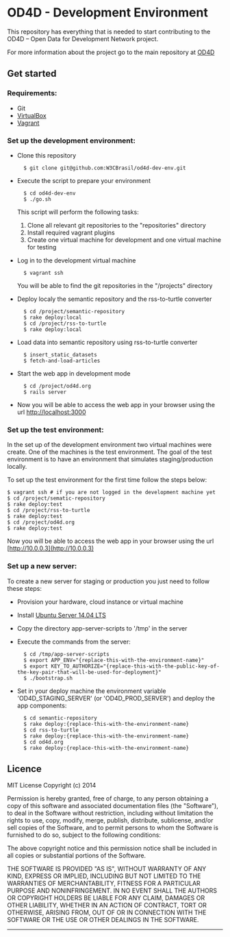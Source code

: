 # OD4D - Development Environment

This repository has everything that is needed to start contributing to the OD4D – Open Data for Development Network project.

For more information about the project go to the main repository at [OD4D](https://github.com/W3CBrasil/OD4D)

## Get started

### Requirements:

* Git
* [VirtualBox](https://www.virtualbox.org)
* [Vagrant](http://www.vagrantup.com/)

### Set up the development environment:

* Clone this repository

		$ git clone git@github.com:W3CBrasil/od4d-dev-env.git	

* Execute the script to prepare your environment

		$ cd od4d-dev-env
		$ ./go.sh
		
	This script will perform the following tasks:
	1. Clone all relevant git repositories to the "repositories" directory
	1. Install required vagrant plugins
	1. Create one virtual machine for development and one virtual machine for testing
	
* Log in to the development virtual machine

		$ vagrant ssh
	
	You will be able to find the git repositories in the "/projects" directory
	
* Deploy localy the semantic repository and the rss-to-turtle converter

		$ cd /project/semantic-repository
		$ rake deploy:local
		$ cd /project/rss-to-turtle
		$ rake deploy:local
		
* Load data into semantic repository using rss-to-turtle converter

		$ insert_static_datasets
		$ fetch-and-load-articles
		
* Start the web app in development mode

		$ cd /project/od4d.org
		$ rails server
		
* Now you will be able to access the web app in your browser using the url [http://localhost:3000](http://localhost:3000)


### Set up the test environment:

In the set up of the development environment two virtual machines were create. One of the machines is the test environment. The goal of the test environment is to have an environment that simulates staging/production locally.

To set up the test environment for the first time follow the steps below:

	$ vagrant ssh # if you are not logged in the development machine yet
	$ cd /project/sematic-repository
	$ rake deploy:test
	$ cd /project/rss-to-turtle
	$ rake deploy:test
	$ cd /project/od4d.org
	$ rake deploy:test
	
Now you will be able to access the web app in your browser using the url [http://10.0.0.3](http://10.0.0.3)

### Set up a new server:

To create a new server for staging or production you just need to follow these steps:

* Provision your hardware, cloud instance or virtual machine

* Install [Ubuntu Server 14.04 LTS](http://www.ubuntu.com/download/server)

* Copy the directory app-server-scripts to '/tmp' in the server

* Execute the commands from the server:

		$ cd /tmp/app-server-scripts
		$ export APP_ENV="{replace-this-with-the-environment-name}"
		$ export KEY_TO_AUTHORIZE="{replace-this-with-the-public-key-of-the-key-pair-that-will-be-used-for-deployment}"
		$ ./bootstrap.sh

* Set in your deploy machine the environment variable 'OD4D_STAGING_SERVER' (or 'OD4D_PROD_SERVER') and deploy the app components:

		$ cd semantic-repository
		$ rake deploy:{replace-this-with-the-environment-name}
		$ cd rss-to-turtle
		$ rake deploy:{replace-this-with-the-environment-name}
		$ cd od4d.org
		$ rake deploy:{replace-this-with-the-environment-name}


## Licence

MIT License Copyright (c) 2014  

Permission is hereby granted, free of charge, to any person obtaining a copy of this software and associated documentation files (the "Software"), to deal in the Software without restriction, including without limitation the rights to use, copy, modify, merge, publish, distribute, sublicense, and/or sell copies of the Software, and to permit persons to whom the Software is furnished to do so, subject to the following conditions:

The above copyright notice and this permission notice shall be included in all copies or substantial portions of the Software.

THE SOFTWARE IS PROVIDED "AS IS", WITHOUT WARRANTY OF ANY KIND, EXPRESS OR IMPLIED, INCLUDING BUT NOT LIMITED TO THE WARRANTIES OF MERCHANTABILITY, FITNESS FOR A PARTICULAR PURPOSE AND NONINFRINGEMENT. IN NO EVENT SHALL THE AUTHORS OR COPYRIGHT HOLDERS BE LIABLE FOR ANY CLAIM, DAMAGES OR OTHER LIABILITY, WHETHER IN AN ACTION OF CONTRACT, TORT OR OTHERWISE, ARISING FROM, OUT OF OR IN CONNECTION WITH THE SOFTWARE OR THE USE OR OTHER DEALINGS IN THE SOFTWARE.

****************************************************************************
